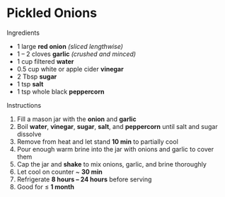 # Pickled Onions

Ingredients

- 1 large **red onion** *(sliced lengthwise)*
- 1 – 2 cloves **garlic** *(crushed and minced)*
- 1 cup filtered **water**
- 0.5 cup white or apple cider **vinegar**
- 2 Tbsp **sugar**
- 1 tsp **salt**
- 1 tsp whole black **peppercorn**

Instructions

1. Fill a mason jar with the **onion** and **garlic**
1. Boil **water**, **vinegar**, **sugar**, **salt**, and **peppercorn** until salt and sugar dissolve
1. Remove from heat and let stand **10 min** to partially cool
1. Pour enough warm brine into the jar with onions and garlic to cover them
1. Cap the jar and **shake** to mix onions, garlic, and brine thoroughly
1. Let cool on counter ~ **30 min**
1. Refrigerate **8 hours – 24 hours** before serving
1. Good for ≤ **1 month**
